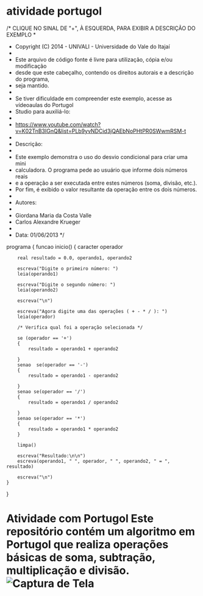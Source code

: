 # atividade portugol


/* CLIQUE NO SINAL DE "+", À ESQUERDA, PARA EXIBIR A DESCRIÇÃO DO EXEMPLO
 *  
 * Copyright (C) 2014 - UNIVALI - Universidade do Vale do Itajaí
 * 
 * Este arquivo de código fonte é livre para utilização, cópia e/ou modificação
 * desde que este cabeçalho, contendo os direitos autorais e a descrição do programa, 
 * seja mantido.
 * 
 * Se tiver dificuldade em compreender este exemplo, acesse as vídeoaulas do Portugol 
 * Studio para auxiliá-lo:
 * 
 * https://www.youtube.com/watch?v=K02TnB3IGnQ&list=PLb9yvNDCid3jQAEbNoPHtPR0SWwmRSM-t
 * 
 * Descrição:
 * 
 * 	Este exemplo demonstra o uso do desvio condicional para criar uma mini 
 * 	calculadora. O programa pede ao usuário que informe dois números reais 
 * 	e a operação a ser executada entre estes números (soma, divisão, etc.).
 *   Por fim, é exibido o valor resultante da operação entre os dois números.
 * 
 * Autores:
 * 
 * 	Giordana Maria da Costa Valle
 * 	Carlos Alexandre Krueger
 * 	
 * Data: 01/06/2013
 */ 

programa
{
	funcao inicio()
	{
		caracter operador
		
		real resultado = 0.0, operando1, operando2

		escreva("Digite o primeiro número: ")
		leia(operando1)

		escreva("Digite o segundo número: ")
		leia(operando2)

		escreva("\n")
		
		escreva("Agora digite uma das operações ( + - * / ): ")
		leia(operador)

		/* Verifica qual foi a operação selecionada */
		
		se (operador == '+')
		{
			resultado = operando1 + operando2
			
		}
		senao  se(operador == '-')
		{
			resultado = operando1 - operando2
			
		}
		senao se(operador == '/')
		{
			resultado = operando1 / operando2
			
		}
		senao se(operador == '*')
		{
			resultado = operando1 * operando2
		}	

		limpa()
		
		escreva("Resultado:\n\n")
		escreva(operando1, " ", operador, " ", operando2, " = ", resultado)
		
		escreva("\n")
	}
}

# Atividade com Portugol Este repositório contém um algoritmo em Portugol que realiza operações básicas de soma, subtração, multiplicação e divisão. ![Captura de Tela](images/captura.png)